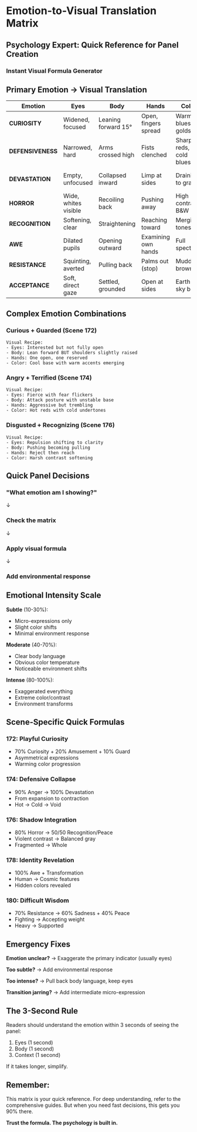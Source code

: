 # Emotion-to-Visual Translation Matrix
## Psychology Expert: Quick Reference for Panel Creation

### Instant Visual Formula Generator

## Primary Emotion → Visual Translation

| Emotion | Eyes | Body | Hands | Color | Environment |
|---------|------|------|-------|-------|-------------|
| **CURIOSITY** | Widened, focused | Leaning forward 15° | Open, fingers spread | Warming blues → golds | Objects lean in |
| **DEFENSIVENESS** | Narrowed, hard | Arms crossed high | Fists clenched | Sharp reds, cold blues | Walls close in |
| **DEVASTATION** | Empty, unfocused | Collapsed inward | Limp at sides | Draining to gray | Space becomes void |
| **HORROR** | Wide, whites visible | Recoiling back | Pushing away | High contrast B&W | Shadows reaching |
| **RECOGNITION** | Softening, clear | Straightening | Reaching toward | Merging tones | Mirrors appear |
| **AWE** | Dilated pupils | Opening outward | Examining own hands | Full spectrum | Reality transparent |
| **RESISTANCE** | Squinting, averted | Pulling back | Palms out (stop) | Muddy browns | Ground feels heavy |
| **ACCEPTANCE** | Soft, direct gaze | Settled, grounded | Open at sides | Earth + sky blue | Support from below |

## Complex Emotion Combinations

### Curious + Guarded (Scene 172)
```
Visual Recipe:
- Eyes: Interested but not fully open
- Body: Lean forward BUT shoulders slightly raised
- Hands: One open, one reserved
- Color: Cool base with warm accents emerging
```

### Angry + Terrified (Scene 174)
```
Visual Recipe:
- Eyes: Fierce with fear flickers
- Body: Attack posture with unstable base
- Hands: Aggressive but trembling
- Color: Hot reds with cold undertones
```

### Disgusted + Recognizing (Scene 176)
```
Visual Recipe:
- Eyes: Repulsion shifting to clarity
- Body: Pushing becoming pulling
- Hands: Reject then reach
- Color: Harsh contrast softening
```

## Quick Panel Decisions

### "What emotion am I showing?"
↓
### Check the matrix
↓
### Apply visual formula
↓
### Add environmental response

## Emotional Intensity Scale

**Subtle** (10-30%):
- Micro-expressions only
- Slight color shifts
- Minimal environment response

**Moderate** (40-70%):
- Clear body language
- Obvious color temperature
- Noticeable environment shifts

**Intense** (80-100%):
- Exaggerated everything
- Extreme color/contrast
- Environment transforms

## Scene-Specific Quick Formulas

### 172: Playful Curiosity
- 70% Curiosity + 20% Amusement + 10% Guard
- Asymmetrical expressions
- Warming color progression

### 174: Defensive Collapse  
- 90% Anger → 100% Devastation
- From expansion to contraction
- Hot → Cold → Void

### 176: Shadow Integration
- 80% Horror → 50/50 Recognition/Peace
- Violent contrast → Balanced gray
- Fragmented → Whole

### 178: Identity Revelation
- 100% Awe + Transformation
- Human → Cosmic features
- Hidden colors revealed

### 180: Difficult Wisdom
- 70% Resistance → 60% Sadness + 40% Peace
- Fighting → Accepting weight
- Heavy → Supported

## Emergency Fixes

**Emotion unclear?**
→ Exaggerate the primary indicator (usually eyes)

**Too subtle?**
→ Add environmental response

**Too intense?**
→ Pull back body language, keep eyes

**Transition jarring?**
→ Add intermediate micro-expression

## The 3-Second Rule

Readers should understand the emotion within 3 seconds of seeing the panel:
1. Eyes (1 second)
2. Body (1 second)  
3. Context (1 second)

If it takes longer, simplify.

## Remember:
This matrix is your quick reference. For deep understanding, refer to the comprehensive guides. But when you need fast decisions, this gets you 90% there.

**Trust the formula. The psychology is built in.**